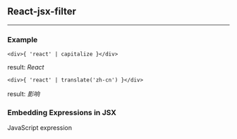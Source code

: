 ## React-jsx-filter
---

### Example

```react
<div>{ 'react' | capitalize }</div>
```

result: *React*

```react
<div>{ 'react' | translate('zh-cn') }</div>
```

result: *影响*

### Embedding Expressions in JSX

JavaScript expression

